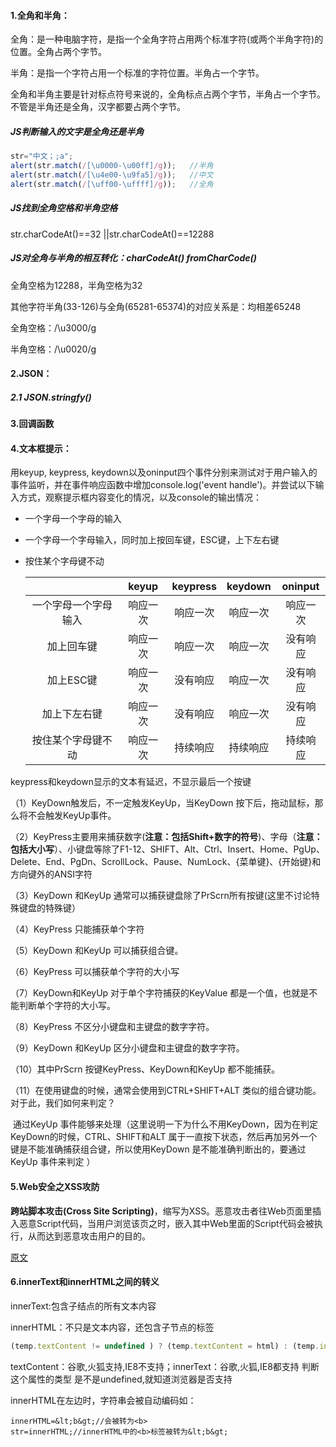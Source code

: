 #### 1.全角和半角：

全角：是一种电脑字符，是指一个全角字符占用两个标准字符(或两个半角字符)的位置。全角占两个字节。

半角：是指一个字符占用一个标准的字符位置。半角占一个字节。

全角和半角主要是针对标点符号来说的，全角标点占两个字节，半角占一个字节。不管是半角还是全角，汉字都要占两个字节。

##### JS判断输入的文字是全角还是半角

```js
str="中文；;a";
alert(str.match(/[\u0000-\u00ff]/g));   //半角 
alert(str.match(/[\u4e00-\u9fa5]/g));   //中文 
alert(str.match(/[\uff00-\uffff]/g));   //全角
```

##### JS找到全角空格和半角空格

str.charCodeAt()==32 ||str.charCodeAt()==12288

##### JS对全角与半角的相互转化：charCodeAt()  fromCharCode()

全角空格为12288，半角空格为32

其他字符半角(33-126)与全角(65281-65374)的对应关系是：均相差65248

全角空格：/\u3000/g    

半角空格：/\u0020/g

#### 2.JSON：

##### 2.1 JSON.stringfy()

#### 3.回调函数

#### 4.文本框提示：

用keyup, keypress, keydown以及oninput四个事件分别来测试对于用户输入的事件监听，并在事件响应函数中增加console.log('event handle')。并尝试以下输入方式，观察提示框内容变化的情况，以及console的输出情况：

- 一个字母一个字母的输入

- 一个字母一个字母输入，同时加上按回车键，ESC键，上下左右键

- 按住某个字母键不动

  |                      |  keyup   | keypress | keydown  | oninput  |
  | :------------------: | :------: | :------: | :------: | :------: |
  | 一个字母一个字母输入 | 响应一次 | 响应一次 | 响应一次 | 响应一次 |
  |      加上回车键      | 响应一次 | 响应一次 | 响应一次 | 没有响应 |
  |      加上ESC键       | 响应一次 | 没有响应 | 响应一次 | 没有响应 |
  |     加上下左右键     | 响应一次 | 没有响应 | 响应一次 | 没有响应 |
  |  按住某个字母键不动  | 响应一次 | 持续响应 | 持续响应 | 持续响应 |

keypress和keydown显示的文本有延迟，不显示最后一个按键

（1）KeyDown触发后，不一定触发KeyUp，当KeyDown 按下后，拖动鼠标，那么将不会触发KeyUp事件。

（2）KeyPress主要用来捕获数字(**注意：包括Shift+数字的符号**)、字母（**注意：包括大小写**）、小键盘等除了F1-12、SHIFT、Alt、Ctrl、Insert、Home、PgUp、Delete、End、PgDn、ScrollLock、Pause、NumLock、{菜单键}、{开始键}和方向键外的ANSI字符

（3）KeyDown 和KeyUp 通常可以捕获键盘除了PrScrn所有按键(这里不讨论特殊键盘的特殊键）

（4）KeyPress 只能捕获单个字符

（5）KeyDown 和KeyUp 可以捕获组合键。

（6）KeyPress 可以捕获单个字符的大小写

（7）KeyDown和KeyUp 对于单个字符捕获的KeyValue 都是一个值，也就是不能判断单个字符的大小写。

（8）KeyPress 不区分小键盘和主键盘的数字字符。

（9）KeyDown 和KeyUp 区分小键盘和主键盘的数字字符。

（10）其中PrScrn 按键KeyPress、KeyDown和KeyUp 都不能捕获。

（11）在使用键盘的时候，通常会使用到CTRL+SHIFT+ALT 类似的组合键功能。对于此，我们如何来判定？

​     通过KeyUp 事件能够来处理（这里说明一下为什么不用KeyDown，因为在判定KeyDown的时候，CTRL、SHIFT和ALT 属于一直按下状态，然后再加另外一个键是不能准确捕获组合键，所以使用KeyDown 是不能准确判断出的，要通过KeyUp 事件来判定 ）

#### 5.Web安全之XSS攻防

**跨站脚本攻击(Cross Site Scripting)**，缩写为XSS。恶意攻击者往Web页面里插入恶意Script代码，当用户浏览该页之时，嵌入其中Web里面的Script代码会被执行，从而达到恶意攻击用户的目的。

[原文](https://blog.csdn.net/ganyingxie123456/article/details/70230486)

#### 6.innerText和innerHTML之间的转义

innerText:包含子结点的所有文本内容

innerHTML：不只是文本内容，还包含子节点的标签

```js
(temp.textContent != undefined ) ? (temp.textContent = html) : (temp.innerText = html);
```

textContent：谷歌,火狐支持,IE8不支持；innerText：谷歌,火狐,IE8都支持
判断这个属性的类型 是不是undefined,就知道浏览器是否支持

innerHTML在左边时，字符串会被自动编码如：

```JS
innerHTML=&lt;b&gt;//会被转为<b>
str=innerHTML;//innerHTML中的<b>标签被转为&lt;b&gt;
```

